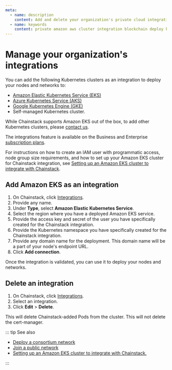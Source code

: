 ```yaml
---
meta:
  - name: description
    content: Add and delete your organization's private cloud integrations
  - name: keywords
    content: private amazon aws cluster integration blockchain deploy kubernetes k8s
---
```


# Manage your organization's integrations

You can add the following Kubernetes clusters as an integration to deploy your nodes and networks to:

* [Amazon Elastic Kubernetes Service (EKS)](https://aws.amazon.com/eks/)
* [Azure Kubernetes Service (AKS)](https://azure.microsoft.com/en-us/services/kubernetes-service/)
* [Google Kubernetes Engine (GKE)](https://cloud.google.com/kubernetes-engine)
* Self-managed Kubernetes cluster.

While Chainstack supports Amazon EKS out of the box, to add other Kubernetes clusters, please <a href="https://chainstack.com/contact/" target="_blank">contact us</a>.

The integrations feature is available on the Business and Enterprise <a href="https://chainstack.com/pricing/" target="_blank">subscription plans</a>.

For instructions on how to create an IAM user with programmatic access, node group size requirements, and how to set up your Amazon EKS cluster for Chainstack integration, see <a href="https://support.chainstack.com/hc/en-us/articles/900004174426" target="_blank">Setting up an Amazon EKS cluster to integrate with Chainstack</a>.

## Add Amazon EKS as an integration

1. On Chainstack, click <a href="https://console.chainstack.com/integrations" target="_blank">Integrations</a>.
1. Provide any name.
1. Under **Type**, select **Amazon Elastic Kubernetes Service**.
1. Select the region where you have a deployed Amazon EKS service.
1. Provide the access key and secret of the user you have specifically created for the Chainstack integration.
1. Provide the Kubernetes namespace you have specifically created for the Chainstack integration.
1. Provide any domain name for the deployment. This domain name will be a part of your node's endpoint URL.
1. Click **Add connection**.

Once the integration is validated, you can use it to deploy your nodes and networks.

## Delete an integration

1. On Chainstack, click <a href="https://console.chainstack.com/integrations" target="_blank">Integrations</a>.
1. Select an integration.
1. Click **Edit** > **Delete**.

This will delete Chainstack-added Pods from the cluster. This will not delete the cert-manager.

::: tip See also

* [Deploy a consortium network](/platform/deploy-a-consortium-network)
* [Join a public network](/platform/join-a-public-network)
* <a href="https://support.chainstack.com/hc/en-us/articles/900004174426" target="_blank">Setting up an Amazon EKS cluster to integrate with Chainstack.</a>

:::
